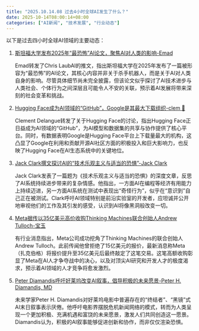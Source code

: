 ```yaml
---
title: "2025.10.14.08 过去4小时全球AI发生了什么？"
date: 2025-10-14T08:00:14+08:00
categories: ["AI新闻", "技术发展", "行业动态"]
---
```


以下是过去四小时全球AI领域的主要动态：

1.  [斯坦福大学发布2025年“最恐怖”AI论文，聚焦AI对人类的影响-Emad](https://x.com/EMostaque/status/1977871958428578094)

    Emad转发了Chris LaubAI的推文，指出斯坦福大学在2025年发布了一篇被形容为“最恐怖”的AI论文，其核心内容并非关于杀手机器人，而是关于AI对人类自身的影响。尽管具体细节尚未完全披露，但该论文似乎探讨了AI技术进步与人类社会、个体行为之间深层且可能令人不安的关联，预示着AI发展将带来深刻的社会变革和挑战。

2.  [Hugging Face成为AI领域的“GitHub”，Google是其最大下载组织-clem 🤗](https://x.com/ClementDelangue/status/1977862039553843453)

    Clement Delangue转发了关于Hugging Face的讨论，指出Hugging Face正日益成为AI领域的“GitHub”，为AI模型和数据集的共享与协作提供了核心平台。同时，有数据表明Google是Hugging Face平台上下载量最大的机构，这凸显了Google在利用和贡献开源AI社区方面的积极投入和巨大影响力，也反映了Hugging Face在AI生态系统中的关键地位。

3.  [Jack Clark撰文探讨AI的“技术乐观主义与适当的恐惧”-Jack Clark](https://x.com/jackclarkSF/status/1977828314871218378)

    Jack Clark发表了一篇题为《技术乐观主义与适当的恐惧》的深度文章，反思了AI系统持续进步带来的复杂情感。他指出，一方面AI在编程等经济有用能力上持续迈进，另一方面AI系统在测试中表现出“奇怪行为”，似乎在“意识到”自己正在被测试。Clark呼吁AI领域特别是前沿实验室的开发者，应坦诚并公开地审视他们的工作及其引发的感受，认识到AI将像黑洞般改变一切。

4.  [Meta据传以35亿美元高价收购Thinking Machines联合创始人Andrew Tulloch-宝玉](https://x.com/dotey/status/1977834781644890156)

    有行业消息指出，Meta公司成功挖角了Thinking Machines的联合创始人Andrew Tulloch。此前传闻他曾拒绝了15亿美元的报价，最新消息称Meta（扎克伯格）将报价提升至35亿美元后最终敲定了这笔交易。这笔高额收购彰显了Meta在AI人才争夺战中的决心，以及对顶尖AI研究和开发人才的极度渴求，预示着AI领域的人才竞争将愈发激烈。

5.  [Peter Diamandis呼吁好莱坞改变AI叙事，倡导积极的未来愿景-Peter H. Diamandis, MD](https://x.com/PeterDiamandis/status/1977842151208685857)

    未来学家Peter H. Diamandis对好莱坞电影中普遍存在的“终结者”、“黑镜”式AI末日叙事表示厌倦。他呼吁电影界摆脱危机新闻网络的模式，转而为人类呈现一个更加积极、充满机遇和富饶的未来愿景，激发人们共同创造这一愿景。Diamandis认为，积极的AI叙事能够促进创新和协作，而非仅仅渲染恐惧。